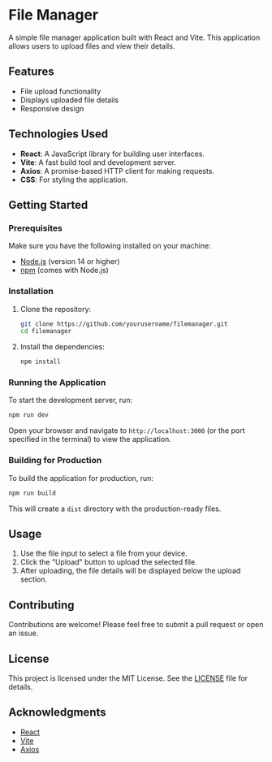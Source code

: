# File Manager

A simple file manager application built with React and Vite. This application allows users to upload files and view their details.

## Features

- File upload functionality
- Displays uploaded file details
- Responsive design

## Technologies Used

- **React**: A JavaScript library for building user interfaces.
- **Vite**: A fast build tool and development server.
- **Axios**: A promise-based HTTP client for making requests.
- **CSS**: For styling the application.

## Getting Started

### Prerequisites

Make sure you have the following installed on your machine:

- [Node.js](https://nodejs.org/) (version 14 or higher)
- [npm](https://www.npmjs.com/) (comes with Node.js)

### Installation

1. Clone the repository:

   ```bash
   git clone https://github.com/yourusername/filemanager.git
   cd filemanager
   ```

2. Install the dependencies:

   ```bash
   npm install
   ```

### Running the Application

To start the development server, run:

```bash
npm run dev
```

Open your browser and navigate to `http://localhost:3000` (or the port specified in the terminal) to view the application.

### Building for Production

To build the application for production, run:

```bash
npm run build
```

This will create a `dist` directory with the production-ready files.

## Usage

1. Use the file input to select a file from your device.
2. Click the "Upload" button to upload the selected file.
3. After uploading, the file details will be displayed below the upload section.

## Contributing

Contributions are welcome! Please feel free to submit a pull request or open an issue.

## License

This project is licensed under the MIT License. See the [LICENSE](LICENSE) file for details.

## Acknowledgments

- [React](https://reactjs.org/)
- [Vite](https://vitejs.dev/)
- [Axios](https://axios-http.com/)